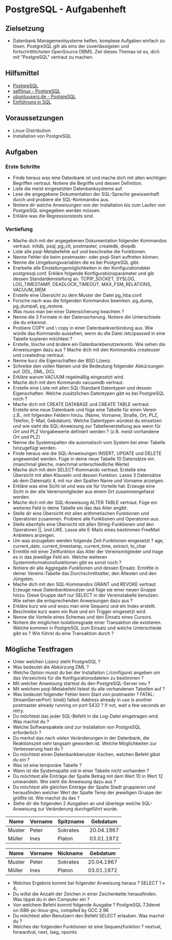 # PostgreSQL - Aufgabenheft

## Zielsetzung

* Datenbank Managementsysteme helfen, komplexe Aufgaben einfach zu lösen. PostgreSQL gilt als eins der zuverlässigsten und fortschrittlichsten OpenSource DBMS. Ziel dieses Themas ist es, dich mit "PostgreSQL" vertraut zu machen.

## Hilfsmittel

* [PostgreSQL](http://www.postgresql.de/)
* [selflinux - PostgreSQL](http://www.selflinux.org/selflinux/html/postgresql.html)
* [ubuntuusers.de - PostgreSQL](https://wiki.ubuntuusers.de/PostgreSQL/)
* [Einführung in SQL](https://de.wikibooks.org/wiki/Einf%C3%BChrung_in_SQL)

## Voraussetzungen

* Linux-Distribution
* Installation von PostgreSQL

## Aufgaben

### Erste Schritte

* Finde heraus was eine Datenbank ist und mache dich mit allen wichtigen Begriffen vertraut. Notiere die Begriffe und dessen Definition.
* Liste die meist eingesetzten Datenbanksysteme auf.
* Lese die angegebene Dokumentation der SQL-Sprache gewissenhaft durch und probiere die SQL-Kommandos aus.
* Notiere dir welche Anweisungen von der Installation bis zum Laufen von PostgreSQL eingegeben werden müssen.
* Erkläre was die Regressionstests sind.


### Vertiefung

* Mache dich mit der angegebenen Dokumentation folgender Kommandos vertraut. initdb, psql, pg_ctl, postmaster, createdb, dropdb
* Liste alle psql-Metabefehle auf und beschreibe die Funktionen.
* Nenne Fehler die beim postmaster- oder psql-Start auftreten können.
* Nenne die Umgebungsvariablen die es bei PostgreSQL gibt.
* Erarbeite alle Einstellungsmöglichkeiten in der Konfigurationdatei postgresql.conf. Erkläre folgende Konfigurationsparameter und gib dessen Standardeinstellung an. TCPIP_SOCKET, SYSLOG, LOG_TIMESTAMP, DEADLOCK_TIMEOUT, MAX_FSM_RELATIONS, VACUUM_MEM
* Erstelle eine Übersicht zu dem Muster der Datei pg_hba.conf.
* Forsche nach was die folgenden Kommandos bewirken. pg_dump, pg_dumpall, pg_restore. 
* Was muss man bei einer Datensicherung beachten ?
* Nenne die 3 Formate in der Datensicherung. Notiere die Unterschiede die du erkennst.
* Probiere COPY und \ copy in einer Datenbankverbindung aus. Wie würde das Kommando aussehen, wenn du die Datei /etc/passwd in eine Tabelle kopieren möchtest ?
* Erstelle, lösche und ändere ein Datenbankbenutzerkonto. Wie sehen die Anweisungen dazu aus ? Mache dich mit den Kommandos createuser und createdrop vertraut.
* Nenne kurz die Eigenschaften der BSD Lizenz.
* Schreibe den vollen Namen und die Bedeutung folgender Abkürzungen auf. DDL, DML, DCL
* Erkläre warum VACUUM regelmäßig eingesetzt wird.
* Mache dich mit dem Kommando vacuumdb vertraut.
* Erstelle eine Liste mit allen SQL-Standard Datentypen und dessen Eigenschaften. Welche zusätzlichen Datentypen gibt es bei PostgreSQL noch ?
* Mache dich mit CREATE DATABASE und CREATE TABLE vertraut. Erstelle eine neue Datenbank und füge eine Tabelle für einen Verein z.B., mit folgenden Feldern hinzu. (Name, Vorname, Straße, Ort, PLZ, Telefon, E-Mail, Gebdatum). Welche Datentypen würdest du einsetzen und wie sieht die SQL-Anweisung zur Tabellenerstellung aus wenn für Ort und PLZ Vorgabewerte definiert werden ? (z.B. meist vorhandene Ort und PLZ)
* Nenne die Systemspalten die automatisch vom System bei einer Tabelle hinzugefügt werden.
* Finde heraus wie die SQL-Anweisungen INSERT, UPDATE und DELETE angewendet werden. Füge in deine neue Tabelle 10 Datensätze ein. (manchmal gleiche, manchmal unterschiedliche Werte)
* Mache dich mit dem SELECT-Kommando vertraut. Erstelle eine Übersicht mit allen Klauseln und dessen Funktion. Lasse 3 Datensätze ab dem Datensatz 4, mit nur den Spalten Name und Vorname anzeigen.
* Erkläre was eine Sicht ist und was sie für Vorteile hat. Erzeuge eine Sicht in der alle Vereinsmitglieder aus einem Ort zusammengefasst werden.
* Mache dich mit der SQL-Anweisung ALTER TABLE vertraut. Füge ein weiteres Feld in deine Tabelle ein das das Alter angibt.
* Stelle dir eine Übersicht mit allen arithmetischen Funktionen und Operatoren zusammen. Probiere alle Funktionen und Operatoren aus.
* Stelle ebenfalls eine Übersicht mit allen String-Funktionen und den Operatoren ||, ũnd LIKE. Lasse alle E-Mails eines bestimmen FreeMail Anbieters anzeigen.
* Um was anzugeben werden folgende Zeit-Funktionen eingesetzt ? age, current_date, current_timestamp, current_time, extract, to_char
* Ermittle mit einer Zeitfunktion das Alter der Vereinsmitglieder und trage es in das jeweilige Feld ein. Welche weiteren Systeminformationsfunktionen gibt es sonst noch ?
* Notiere dir alle Aggregate-Funktionen und dessen Einsatz. Ermittle in deiner Vereins-Tabelle das Durchschnittsalter, den Ältesten und den Jüngsten.
* Mache dich mit den SQL-Kommandos GRANT und REVOKE vertraut. Erzeuge neue Datenbankbenutzer und füge sie einer neuen Gruppe hinzu. Diese Gruppe darf nur SELECT in der Vereinstabelle benutzen. Wie sehen die entsprechenden Anweisungen dazu aus ?
* Erkläre kurz wie und wozu man eine Sequenz und ein Index erstellt.
* Beschreibe kurz wann ein Rule und ein Trigger eingesetzt wird.
* Nenne die Vorteile eines Schemas und den Einsatz eines Cursors.
* Notiere die möglichen Isolationsgrade einer Transaktion die existieren. Welche kommen in PostgreSQL zum Einsatz und welche Unterschiede gibt es ? Wie führst du eine Transaktion durch ?


## Mögliche Testfragen

* Unter welchen Lizenz steht PostgreSQL ?
* Was bedeutet die Abkürzung DML ?
* Welche Option musst du bei der Installation (./configure) angeben um das Verzeichnis für die Konfigurationsdateien zu bestimmen ?
* Mit welcher Anweisung startest du den PostgreSQL-Server neu ?
* Mit welchem psql-Metabefehl listest du alle vorhandenen Tabellen auf ?
* Was bedeutet folgender Fehler beim Start von postmaster ? FATAL: StreamServerPort: bind() failed: Address already in use Is another postmaster already running on port 5432 ? If not, wait a few seconds an retry.
* Du möchtest das jeder SQL-Befehl in die Log-Datei eingetragen wird. Was machst du ?
* Welche Softwarepakete sind zur Installation von PostgreSQL erforderlich ?
* Du merkst das nach vielen Veränderungen in der Datenbank, die Reaktionszeit sehr langsam geworden ist. Welche Möglichkeiten zur Verbesserung hast du ?
* Du möchtest einen Datenbankbenutzer löschen, welchen Befehl gibst du ein ?
* Was ist eine temporäre Tabelle ?
* Wann ist die Systemspalte oid in einer Tabelle nicht vorhanden ?
* Du möchtest alle Einträge der Spalte Betrag mit dem Wert 10 in Wert 12 umwandeln. Wie sieht die Anweisung dazu aus ?
* Du möchtest alle gleichen Einträge der Spalte Stadt gruppieren und herausfinden welcher Wert der Spalte Temp der jeweiligen Gruppe der größte ist. Wie machst du das ?
* Siehe dir die folgenden 2 Ausgaben an und überlege welche SQL-Anweisung zur Veränderung durchgeführt wurde.

Name   | Vorname | Spitzname | Gebdatum
-------|---------|-----------|-----------
Muster | Peter   | Sokrates  | 20.04.1967
Müller | Ines    | Platon    | 03.01.1972


Name   | Vorname | Nickname  | Gebdatum
-------|---------|-----------|-----------
Muster | Peter   | Sokrates  | 20.04.1967
Müller | Ines    | Platon    | 03.01.1972


* Welches Ergebnis kommt bei folgender Anweisung heraus ? SELECT 1 « 4;
* Du willst die Anzahl der Zeichen in einer Zeichenkette herausfinden. Was tippst du in den Computer ein ?
* Von welchem Befehl kommt folgende Ausgabe ? PostgreSQL 7.3devel on i586-pc-linux-gnu, compiled by GCC 2.96
* Du möchtest allen Benutzern den Befehl SELECT erlauben. Was machst du ?
* Welches der folgenden Funktionen ist eine Sequenzfunktion ? nextval, forwardval, next, lseg, npoints

